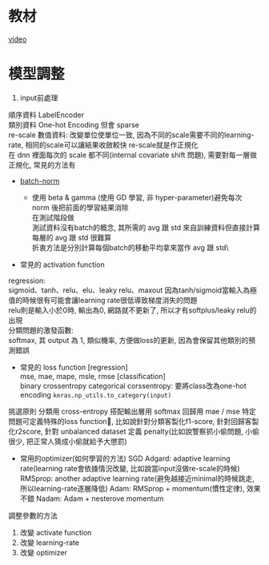 # 教材
[video](https://www.youtube.com/playlist?list=PL1f_B9coMEeC38AHRAP2XnoffkoCEFV4K)

# 模型調整
1. input前處理

順序資料 LabelEncoder\
類別資料 One-hot Encoding 但會 sparse\
re-scale 數值資料: 改變單位使單位一致, 因為不同的scale需要不同的learning-rate, 相同的scale可以讓結果收斂較快
re-scale就是作正規化\
在 dnn 裡面每次的 scale 都不同(internal covariate shift 問題), 需要對每一層做正規化, 常見的方法有
* [batch-norm](http://violin-tao.blogspot.com/2018/02/ml-batch-normalization.html)
  * 使用 beta & gamma (使用 GD 學習, 非 hyper-parameter)避免每次 norm 後把前面的學習結果消除\
在測試階段做\
測試資料沒有batch的概念, 其所需的 avg 跟 std 來自訓練資料但直接計算每層的 avg 跟 std 很難算\
折衷方法是分別計算每個batch的移動平均拿來當作 avg 跟 std\

* 常見的 activation function

regression:\
sigmoid、tanh、relu、elu、leaky relu、maxout
因為tanh/sigmoid當輸入為極值的時候很有可能會讓learning rate很低導致梯度消失的問題\
relu則是輸入小於0時, 輸出為0, 網路就不更新了, 所以才有softplus/leaky relu的出現\
分類問題的激發函數:\
softmax, 其 output 為 1, 類似機率, 方便做loss的更新, 因為會保留其他類別的預測錯誤
* 常見的 loss function
[regression]\
mse, mae, mape, msle, rmse
[classification]\
binary crossentropy
categorical corssentropy:
要將class改為one-hot encoding
`keras.np_utils.to_category(input)`

挑選原則
分類用 cross-entropy 搭配輸出層用 softmax
回歸用 mae / mse
特定問題可定義特殊的loss function, 比如說針對分類客製化f1-score, 針對回歸客製化r2score, 針對 unbalanced dataset 定義 penalty(比如說警察抓小偷問題, 小偷很少,  把正常人猜成小偷就給予大懲罰)
* 常用的optimizer(如何學習的方法)
SGD
Adgard: adaptive learning rate(learning rate會依據情況改變, 比如說當input沒做re-scale的時候)
RMSprop: another adaptive learning rate(避免越接近minimal的時候跳走, 所以learning-rate逐層降低)
Adam: RMSprop + momentum(慣性定律), 效果不錯
Nadam: Adam + nesterove momentum

調整參數的方法
1. 改變 activate function
2. 改變 learning-rate
3. 改變 optimizer

